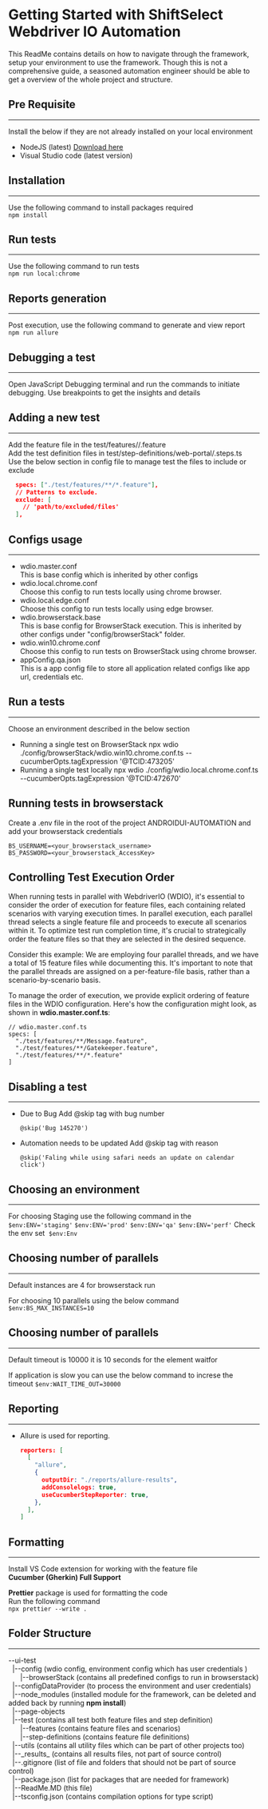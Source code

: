 # Getting Started with ShiftSelect Webdriver IO Automation
This ReadMe contains details on how to navigate through the framework, setup your environment to use the framework. Though this is not a comprehensive guide, a seasoned automation engineer should be able to get a overview of the whole project and structure.

## Pre Requisite
***
Install the below if they are not already installed on your local environment
- NodeJS (latest) [Download here](https://nodejs.org/en)
- Visual Studio code (latest version)

## Installation
***
Use the following command to install packages required  
`npm install`  

## Run tests
***
Use the following command to run tests  
`npm run local:chrome`

## Reports generation
***
Post execution, use the following command to generate and view report  
`npm run allure`

## Debugging a test 
***
Open JavaScript Debugging terminal and run the commands to initiate debugging.
Use breakpoints to get the insights and details

## Adding a new test
***
Add the feature file in the test/features/<folder>/<featureFileName>.feature  
Add the test definition files in test/step-definitions/web-portal/<featurefileName>.steps.ts  
Use the below section in config file to manage test the files to include or exclude  

```json
  specs: ["./test/features/**/*.feature"],
  // Patterns to exclude.
  exclude: [
    // 'path/to/excluded/files'
  ],
```
## Configs usage
***
- wdio.master.conf  
  This is base config which is inherited by other configs
- wdio.local.chrome.conf  
  Choose this config to run tests locally using chrome browser.
- wdio.local.edge.conf  
  Choose this config to run tests locally using edge browser.
- wdio.browserstack.base  
  This is base config for BrowserStack execution. This is inherited by other configs under "config/browserStack" folder.
- wdio.win10.chrome.conf  
  Choose this config to run tests on BrowserStack using chrome browser.
- appConfig.qa.json  
  This is a app config file to store all application related configs like app url, credentials etc. 


## Run a tests
***
  Choose an environment described in the below section  
- Running a single test on BrowserStack
  npx wdio ./config/browserStack/wdio.win10.chrome.conf.ts --cucumberOpts.tagExpression '@TCID:473205'
- Running a single test locally
  npx wdio ./config/wdio.local.chrome.conf.ts  --cucumberOpts.tagExpression '@TCID:472670'  

## Running tests in browserstack
Create a .env file in the root of the project ANDROIDUI-AUTOMATION and add your browserstack credentials

```
BS_USERNAME=<your_browserstack_username>
BS_PASSWORD=<your_browserstack_AccessKey>
```
## Controlling Test Execution Order

When running tests in parallel with WebdriverIO (WDIO), it's essential to consider the order of execution for feature files, each containing related scenarios with varying execution times. In parallel execution, each parallel thread selects a single feature file and proceeds to execute all scenarios within it. To optimize test run completion time, it's crucial to strategically order the feature files so that they are selected in the desired sequence.

Consider this example: We are employing four parallel threads, and we have a total of 15 feature files while documenting this. It's important to note that the parallel threads are assigned on a per-feature-file basis, rather than a scenario-by-scenario basis.

To manage the order of execution, we provide explicit ordering of feature files in the WDIO configuration. Here's how the configuration might look, as shown in **wdio.master.conf.ts**:
```
// wdio.master.conf.ts
specs: [
  "./test/features/**/Message.feature",
  "./test/features/**/Gatekeeper.feature",
  "./test/features/**/*.feature"
]
```

## Disabling a test
***
- Due to Bug
  Add @skip tag with bug number
  ```
  @skip('Bug 145270')
  ```
- Automation needs to be updated
  Add @skip tag with reason
  ```
  @skip('Faling while using safari needs an update on calendar click')
  ```

## Choosing an environment
***
For choosing Staging use the following command in the  
`$env:ENV='staging'`
`$env:ENV='prod'`
`$env:ENV='qa'`
`$env:ENV='perf'`
Check the env set 
`$env:Env`

## Choosing number of parallels
***
Default instances are 4 for browserstack run

For choosing 10 parallels using the below command
`$env:BS_MAX_INSTANCES=10`


## Choosing number of parallels
***
Default timeout is 10000 it is 10 seconds for the element waitfor

If application is slow you can use the below command to increse the timeout
`$env:WAIT_TIME_OUT=30000`

## Reporting
***
- Allure is used for reporting.

  ```json
  reporters: [    
    [
      "allure",
      {
        outputDir: "./reports/allure-results",
        addConsolelogs: true,
        useCucumberStepReporter: true,
      },
    ],
  ]
  ```

## Formatting
***
Install VS Code extension for working with the feature file  
**Cucumber (Gherkin) Full Support**  

**Prettier** package is used for formatting the code  
Run the following command  
`npx prettier --write .`

## Folder Structure
***
--ui-test  
&nbsp;&nbsp;|--config (wdio config, environment config which has user credentials )  
&nbsp;&nbsp;&nbsp;&nbsp;&nbsp;&nbsp;|--browserStack (contains all predefined configs to run in browserstack)  
&nbsp;&nbsp;|--configDataProvider (to process the environment and user credentials)  
&nbsp;&nbsp;|--node_modules (installed module for the framework, can be deleted and added back by running **npm install**)  
&nbsp;&nbsp;|--page-objects  
&nbsp;&nbsp;|--test (contains all test both feature files and step definition)  
  &nbsp;&nbsp;&nbsp;&nbsp;&nbsp;&nbsp;|--features (contains feature files and scenarios)  
  &nbsp;&nbsp;&nbsp;&nbsp;&nbsp;&nbsp;|--step-definitions (contains feature file definitions)  
&nbsp;&nbsp;|--utils  (contains all utility files which can be part of other projects too)  
&nbsp;&nbsp;|--\_results_ (contains all results files, not part of source control)  
&nbsp;&nbsp;|--.gitignore (list of file and folders that should not be part of source control)  
&nbsp;&nbsp;|--package.json (list for packages that are needed for framework)    
&nbsp;&nbsp;|--ReadMe.MD (this file)  
&nbsp;&nbsp;|--tsconfig.json (contains compilation options for type script)
